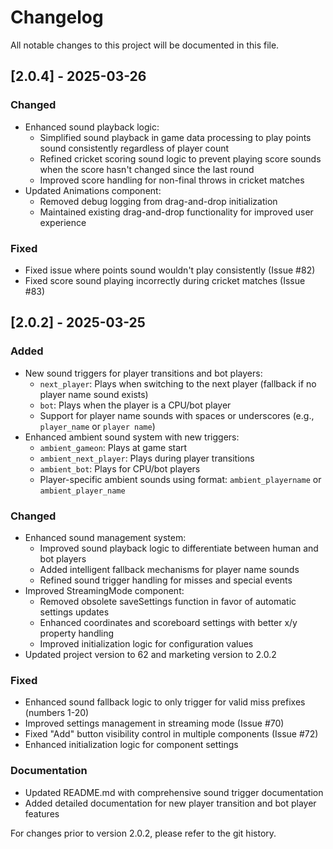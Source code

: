 # Changelog

All notable changes to this project will be documented in this file.

## [2.0.4] - 2025-03-26

### Changed
- Enhanced sound playback logic:
  - Simplified sound playback in game data processing to play points sound consistently regardless of player count
  - Refined cricket scoring sound logic to prevent playing score sounds when the score hasn't changed since the last round
  - Improved score handling for non-final throws in cricket matches
- Updated Animations component:
  - Removed debug logging from drag-and-drop initialization
  - Maintained existing drag-and-drop functionality for improved user experience

### Fixed
- Fixed issue where points sound wouldn't play consistently (Issue #82)
- Fixed score sound playing incorrectly during cricket matches (Issue #83)

## [2.0.2] - 2025-03-25

### Added
- New sound triggers for player transitions and bot players:
  - `next_player`: Plays when switching to the next player (fallback if no player name sound exists)
  - `bot`: Plays when the player is a CPU/bot player
  - Support for player name sounds with spaces or underscores (e.g., `player_name` or `player name`)
- Enhanced ambient sound system with new triggers:
  - `ambient_gameon`: Plays at game start
  - `ambient_next_player`: Plays during player transitions
  - `ambient_bot`: Plays for CPU/bot players
  - Player-specific ambient sounds using format: `ambient_playername` or `ambient_player_name`

### Changed
- Enhanced sound management system:
  - Improved sound playback logic to differentiate between human and bot players
  - Added intelligent fallback mechanisms for player name sounds
  - Refined sound trigger handling for misses and special events
- Improved StreamingMode component:
  - Removed obsolete saveSettings function in favor of automatic settings updates
  - Enhanced coordinates and scoreboard settings with better x/y property handling
  - Improved initialization logic for configuration values
- Updated project version to 62 and marketing version to 2.0.2

### Fixed
- Enhanced sound fallback logic to only trigger for valid miss prefixes (numbers 1-20)
- Improved settings management in streaming mode (Issue #70)
- Fixed "Add" button visibility control in multiple components (Issue #72)
- Enhanced initialization logic for component settings

### Documentation
- Updated README.md with comprehensive sound trigger documentation
- Added detailed documentation for new player transition and bot player features

For changes prior to version 2.0.2, please refer to the git history. 